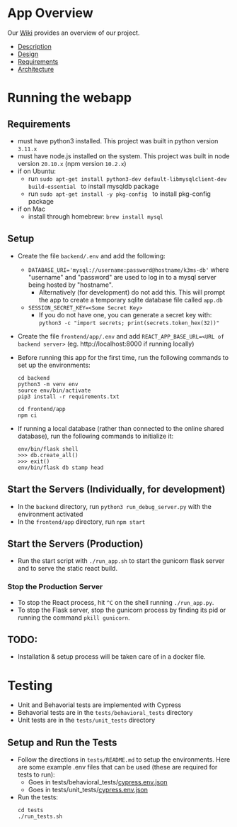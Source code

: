 # App Overview

Our [Wiki](https://github.com/SCCapstone/K3MS/wiki) provides an overview of our project.
- [Description](https://github.com/SCCapstone/K3MS/wiki/Project-Description)
- [Design](https://github.com/SCCapstone/K3MS/wiki/Design)
- [Requirements](https://github.com/SCCapstone/K3MS/wiki/Requirements)
- [Architecture](https://github.com/SCCapstone/K3MS/wiki/Architecture)

# Running the webapp

## Requirements
- must have python3 installed. This project was built in python version `3.11.x`
- must have node.js installed on the system. This project was built in node version `20.10.x` (npm version `10.2.x`)
- if on Ubuntu:
    - run `sudo apt-get install python3-dev default-libmysqlclient-dev build-essential ` to install mysqldb package
    - run `sudo apt-get install -y pkg-config ` to install pkg-config package
- if on Mac
    - install through homebrew: `brew install mysql`

## Setup
- Create the file `backend/.env` and add the following:
    - `DATABASE_URI='mysql://username:password@hostname/k3ms-db'` where "username" and "password" are used to log in to a mysql server being hosted by "hostname".
        - Alternatively (for development) do not add this. This will prompt the app to create a temporary sqlite database file called `app.db`
    - `SESSION_SECRET_KEY=<Some Secret Key>`
        - If you do not have one, you can generate a secret key with: `python3 -c "import secrets; print(secrets.token_hex(32))"`
- Create the file `frontend/app/.env` and add `REACT_APP_BASE_URL=<URL of backend server>` (eg. http://localhost:8000 if running locally)

- Before running this app for the first time, run the following commands to set up the environments:
    ```
    cd backend
    python3 -m venv env
    source env/bin/activate
    pip3 install -r requirements.txt

    cd frontend/app
    npm ci
    ```
- If running a local database (rather than connected to the online shared database), run the following commands to initialize it:
    ```
    env/bin/flask shell
    >>> db.create_all()
    >>> exit()
    env/bin/flask db stamp head
    ```

## Start the Servers (Individually, for development)
- In the `backend` directory, run `python3 run_debug_server.py` with the environment activated
- In the `frontend/app` directory, run `npm start`

## Start the Servers (Production)
- Run the start script with `./run_app.sh` to start the gunicorn flask server and to serve the static react build.

### Stop the Production Server
- To stop the React process, hit `^C` on the shell running `./run_app.py`.
- To stop the Flask server, stop the gunicorn process by finding its pid or running the command `pkill gunicorn`.

## TODO:
- Installation & setup process will be taken care of in a docker file.


# Testing
- Unit and Behavorial tests are implemented with Cypress
- Behavorial tests are in the `tests/behavioral_tests` directory
- Unit tests are in the `tests/unit_tests` directory

## Setup and Run the Tests
- Follow the directions in `tests/README.md` to setup the environments. Here are some example .env files that can be used (these are required for tests to run):
    - Goes in tests/behavioral_tests/[cypress.env.json](https://github.com/SCCapstone/K3MS/files/14077571/cypress.env.json)
    - Goes in tests/unit_tests/[cypress.env.json](https://github.com/SCCapstone/K3MS/files/14077577/cypress.env.json)
- Run the tests: 
    ```
    cd tests
    ./run_tests.sh
    ```
